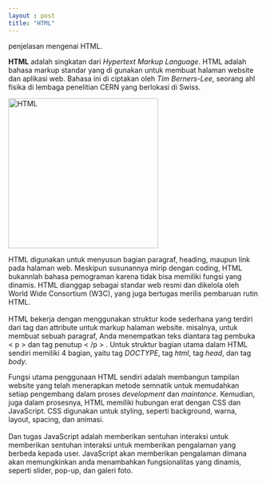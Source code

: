 ```yaml
---
layout : post
title: "HTML"
---
```


penjelasan mengenai HTML.

<b>HTML</b> adalah singkatan dari <i>Hypertext Markup Language</i>. HTML adalah bahasa markup standar yang di gunakan untuk membuat halaman website dan aplikasi web. Bahasa ini di ciptakan oleh <i>Tim Berners-Lee</i>, seorang ahl fisika di lembaga penelitian CERN yang berlokasi di Swiss.

<img src="/assets/images/penemu.jpeg" alt="HTML" width="300">

HTML digunakan untuk menyusun bagian paragraf, heading, maupun link pada halaman web. Meskipun susunannya mirip dengan coding, HTML bukannlah bahasa pemograman karena tidak bisa memiliki fungsi yang dinamis. HTML dianggap sebagai standar web resmi dan dikelola oleh World Wide Consortium (W3C), yang juga bertugas merilis pembaruan rutin HTML.<br><br>HTML bekerja dengan menggunakan struktur kode sederhana yang terdiri dari tag dan attribute untuk markup halaman website. misalnya, untuk membuat sebuah paragraf, Anda menempatkan teks diantara tag pembuka < p > dan tag penutup < /p > . Untuk struktur bagian utama dalam HTML sendiri memiliki 4 bagian, yaitu tag <i>DOCTYPE</i>, tag <i>html</i>, tag <i>head</i>, dan tag <i>body</i>.

Fungsi utama penggunaan HTML sendiri adalah membangun tampilan website yang telah menerapkan metode semnatik untuk memudahkan setiap pengembang dalam proses <i>development</i> dan <i>maintance</i>. Kemudian, juga dalam prosesnya, HTML memiliki hubungan erat dengan CSS dan JavaScript. CSS digunakan untuk styling, seperti background, warna, layout, spacing, dan animasi.<br><br>Dan tugas JavaScript adalah memberikan sentuhan interaksi untuk memberikan sentuhan interaksi untuk memberikan pengalaman yang berbeda kepada user. JavaScript akan memberikan pengalaman dimana akan memungkinkan anda menambahkan fungsionalitas yang dinamis, seperti slider, pop-up, dan galeri foto.